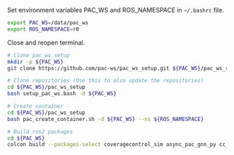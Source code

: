 Set environment variables PAC_WS and ROS_NAMESPACE in `~/.bashrc` file.
```bash
export PAC_WS=/data/pac_ws
export ROS_NAMESPACE=r0
```

Close and reopen terminal.

```bash
# Clone pac_ws_setup
mkdir -p ${PAC_WS}
git clone https://github.com/pac-ws/pac_ws_setup.git ${PAC_WS}/pac_ws_setup
```

```bash
# Clone repositories (Use this to also update the repositories)
cd ${PAC_WS}/pac_ws_setup
bash setup_pac_ws.bash -d ${PAC_WS}
```

```bash
# Create container
cd ${PAC_WS}/pac_ws_setup
bash pac_create_container.sh -d ${PAC_WS} --ns ${ROS_NAMESPACE}
```

```bash
# Build ros2 packages
cd ${PAC_WS}
colcon build --packages-select coveragecontrol_sim async_pac_gnn_py cc_rviz px4_homify starling_offboard_cpp starling_demos_cpp
```

